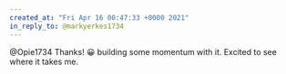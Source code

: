 ```yaml
---
created_at: "Fri Apr 16 00:47:33 +0000 2021"
in_reply_to: @markyerkes1734
---
```


@Opie1734 Thanks! 😀 building some momentum with it. Excited to see where it takes me.